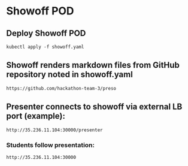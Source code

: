 # Showoff POD

## Deploy Showoff POD

```kubectl apply -f showoff.yaml```

## Showoff renders markdown files from GitHub repository noted in showoff.yaml

```https://github.com/hackathon-team-3/preso```

## Presenter connects to showoff via external LB port (example):

```http://35.236.11.104:30000/presenter```

### Students follow presentation:

```http://35.236.11.104:30000```

